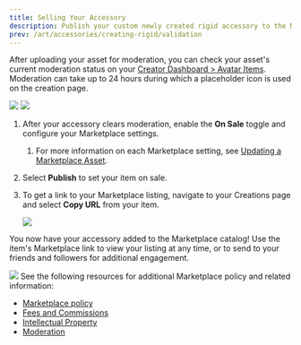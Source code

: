 ```yaml
---
title: Selling Your Accessory
description: Publish your custom newly created rigid accessory to the Marketplace.
prev: /art/accessories/creating-rigid/validation
---
```


After uploading your asset for moderation, you can check your asset's current moderation status on your [Creator Dashboard > Avatar Items](https://create.roblox.com/dashboard/creations). Moderation can take up to 24 hours during which a placeholder icon is used on the creation page.

   <Tabs>
   <TabItem label='Awaiting Moderation'>
   <img src="../../../assets/art/accessories/creating-rigid/Publishing-Moderation-Pending.png" />
   </TabItem>
   <TabItem label='Moderation Cleared'>
   <img src="../../../assets/art/accessories/creating-rigid/Publishing-Ready-For-Sale.png" />
   </TabItem>
   </Tabs>

1. After your accessory clears moderation, enable the **On Sale** toggle and configure your Marketplace settings.
   1. For more information on each Marketplace setting, see [Updating a Marketplace Asset](../../../art/marketplace/publishing-to-marketplace.md#publishing-an-asset).
2. Select **Publish** to set your item on sale.
3. To get a link to your Marketplace listing, navigate to your Creations page and select **Copy URL** from your item.

   <img src="../../../assets/art/accessories/creating-rigid/Copy-Marketplace-URL.png" />

You now have your accessory added to the Marketplace catalog! Use the item's Marketplace link to view your listing at any time, or to send to your friends and followers for additional engagement.

<img src="../../../assets/art/accessories/creating-rigid/Marketplace-Listing.png" />

<Alert severity = 'info'>
See the following resources for additional Marketplace policy and related information:

- [Marketplace policy](../../../art/marketplace/marketplace-policy.md)
- [Fees and Commissions](../../../art/marketplace/marketplace-fees-and-commissions.md)
- [Intellectual Property](../../../art/marketplace/intellectual-property.md)
- [Moderation](../../../art/marketplace/moderation.md)

</Alert>
